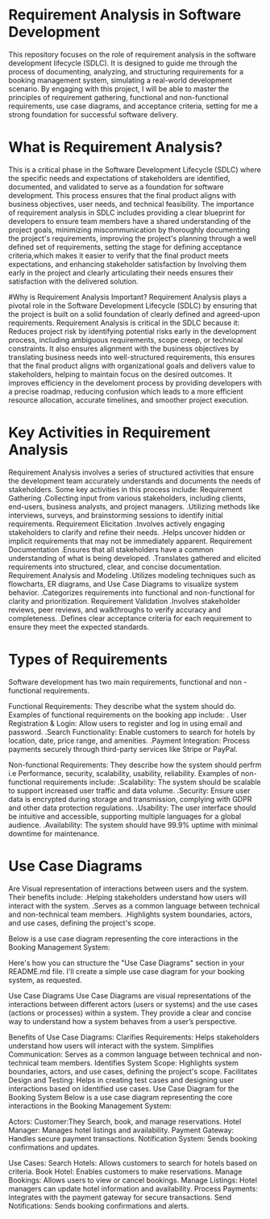 # Requirement Analysis in Software Development

This repository focuses on the role of requirement analysis in the software development lifecycle (SDLC). It is designed to guide me through the process of documenting, analyzing, and structuring requirements for a booking management system, simulating a real-world development scenario.
By engaging with this project, I will be able to master the principles of requirement gathering, functional and non-functional requirements, use case diagrams, and acceptance criteria, setting for me a strong foundation for successful software delivery.


# What is Requirement Analysis?
This is a critical phase in the Software Development Lifecycle (SDLC) where the specific needs and expectations of stakeholders are identified, documented, and validated to serve as a foundation for software development. This process ensures that the final product aligns with business objectives, user needs, and technical feasibility.
The importance of requirement analysis in SDLC includes providing a clear blueprint for developers to ensure team members have a shared understanding of the project goals, minimizing miscommunication by thoroughly documenting the project's requirements, improving the project's planning through a well defined set of requirements,  setting the stage for defining acceptance criteria,which makes it easier to verify that the final product meets expectations, and enhancing stakeholder satisfaction by Involving them early in the project and clearly articulating their needs ensures their satisfaction with the delivered solution.

#Why is Requirement Analysis Important?
Requirement Analysis plays a pivotal role in the Software Development Lifecycle (SDLC) by ensuring that the project is built on a solid foundation of clearly defined and agreed-upon requirements. Requirement Analysis is critical in the SDLC because it:
Reduces project risk by identifying potential risks early in the development process, including ambiguous requirements, scope creep, or technical constraints.
It also ensures alignment with the business objectives by translating business needs into well-structured requirements, this ensures that the final product aligns with organizational goals and delivers value to stakeholders, helping to maintain focus on the desired outcomes.
It improves efficiency in the develoment process by providing developers with a precise roadmap, reducing confusion which leads to a more efficient resource allocation, accurate timelines, and smoother project execution.

# Key Activities in Requirement Analysis
Requirement Analysis involves a series of structured activities that ensure the development team accurately understands and documents the needs of stakeholders. Some key activities in this process include: 
Requirement Gathering
  .Collecting input from various stakeholders, including clients, end-users, business analysts, and project managers.
  .Utilizing methods like interviews, surveys, and brainstorming sessions to identify initial requirements.
Requirement Elicitation
  .Involves actively engaging stakeholders to clarify and refine their needs.
  .Helps uncover hidden or implicit requirements that may not be immediately apparent.
Requirement Documentation
  .Ensures that all stakeholders have a common understanding of what is being developed.
  .Translates gathered and elicited requirements into structured, clear, and concise documentation.
Requirement Analysis and Modeling
  .Utilizes modeling techniques such as flowcharts, ER diagrams, and Use Case Diagrams to visualize system behavior.
  .Categorizes requirements into functional and non-functional for clarity and prioritization.
Requirement Validation
  .Involves stakeholder reviews, peer reviews, and walkthroughs to verify accuracy and completeness.
  .Defines clear acceptance criteria for each requirement to ensure they meet the expected standards.

  # Types of Requirements
  Software development has two main requirements, functional and non -functional requirements.
  
  Functional Requirements: They describe what the system should do. Examples of functional requirements on the booking app include:
    . User Registration & Login: Allow users to register and log in using email and password.
    .Search Functionality: Enable customers to search for hotels by location, date, price range, and amenities.
    .Payment Integration: Process payments securely through third-party services like Stripe or PayPal.

  Non-functional Requirements: They describe how the system should perfrm i.e Performance, security, scalability, usability, reliability. Examples of non-functional requirements include: 
    .Scalability: The system should be scalable to support increased user traffic and data volume.
    .Security: Ensure user data is encrypted during storage and transmission, complying with GDPR and other data protection regulations.
    .Usability: The user interface should be intuitive and accessible, supporting multiple languages for a global audience.
    .Availability: The system should have 99.9% uptime with minimal downtime for maintenance.

  # Use Case Diagrams
  Are Visual representation of interactions between users and the system. Their benefits include:
    .Helping stakeholders understand how users will interact with the system.
    .Serves as a common language between technical and non-technical team members.
    .Highlights system boundaries, actors, and use cases, defining the project's scope.
    
Below is a use case diagram representing the core interactions in the Booking Management System:

Here's how you can structure the "Use Case Diagrams" section in your README.md file. I'll create a simple use case diagram for your booking system, as requested.

Use Case Diagrams
Use Case Diagrams are visual representations of the interactions between different actors (users or systems) and the use cases (actions or processes) within a system. They provide a clear and concise way to understand how a system behaves from a user’s perspective.

Benefits of Use Case Diagrams:
Clarifies Requirements: Helps stakeholders understand how users will interact with the system.
Simplifies Communication: Serves as a common language between technical and non-technical team members.
Identifies System Scope: Highlights system boundaries, actors, and use cases, defining the project's scope.
Facilitates Design and Testing: Helps in creating test cases and designing user interactions based on identified use cases.
Use Case Diagram for the Booking System
Below is a use case diagram representing the core interactions in the Booking Management System:

Actors:
Customer:They Search, book, and manage reservations.
Hotel Manager: Manages hotel listings and availability.
Payment Gateway: Handles secure payment transactions.
Notification System: Sends booking confirmations and updates.

Use Cases:
Search Hotels: Allows customers to search for hotels based on criteria.
Book Hotel: Enables customers to make reservations.
Manage Bookings: Allows users to view or cancel bookings.
Manage Listings: Hotel managers can update hotel information and availability.
Process Payments: Integrates with the payment gateway for secure transactions.
Send Notifications: Sends booking confirmations and alerts.






  



